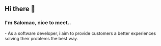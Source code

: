 ## Hi there 👋
### I'm Salomao, nice to meet..

\- As a software developer, i aim to provide customers a better experiences solving their problems the best way.
